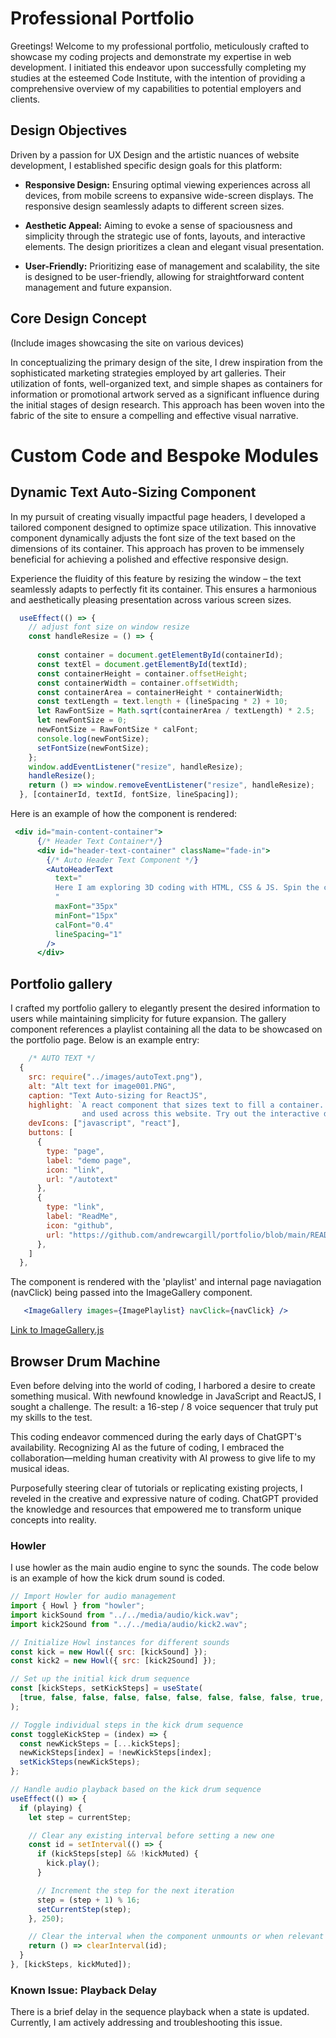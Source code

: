 # Professional Portfolio<a id="home"></a>

Greetings! Welcome to my professional portfolio, meticulously crafted to showcase my coding projects and demonstrate my expertise in web development. I initiated this endeavor upon successfully completing my studies at the esteemed Code Institute, with the intention of providing a comprehensive overview of my capabilities to potential employers and clients.

## Design Objectives

Driven by a passion for UX Design and the artistic nuances of website development, I established specific design goals for this platform:

- **Responsive Design:** Ensuring optimal viewing experiences across all devices, from mobile screens to expansive wide-screen displays. The responsive design seamlessly adapts to different screen sizes.

- **Aesthetic Appeal:** Aiming to evoke a sense of spaciousness and simplicity through the strategic use of fonts, layouts, and interactive elements. The design prioritizes a clean and elegant visual presentation.

- **User-Friendly:** Prioritizing ease of management and scalability, the site is designed to be user-friendly, allowing for straightforward content management and future expansion.

## Core Design Concept

(Include images showcasing the site on various devices)

In conceptualizing the primary design of the site, I drew inspiration from the sophisticated marketing strategies employed by art galleries. Their utilization of fonts, well-organized text, and simple shapes as containers for information or promotional artwork served as a significant influence during the initial stages of design research. This approach has been woven into the fabric of the site to ensure a compelling and effective visual narrative.


# Custom Code and Bespoke Modules
## Dynamic Text Auto-Sizing Component<a id="auto-sizing"></a>

In my pursuit of creating visually impactful page headers, I developed a tailored component designed to optimize space utilization. This innovative component dynamically adjusts the font size of the text based on the dimensions of its container. This approach has proven to be immensely beneficial for achieving a polished and effective responsive design.

Experience the fluidity of this feature by resizing the window – the text seamlessly adapts to perfectly fit its container. This ensures a harmonious and aesthetically pleasing presentation across various screen sizes.


```jsx
  useEffect(() => {
    // adjust font size on window resize
    const handleResize = () => {
      
      const container = document.getElementById(containerId);
      const textEl = document.getElementById(textId);
      const containerHeight = container.offsetHeight;
      const containerWidth = container.offsetWidth;
      const containerArea = containerHeight * containerWidth;
      const textLength = text.length + (lineSpacing * 2) + 10;
      let RawFontSize = Math.sqrt(containerArea / textLength) * 2.5;
      let newFontSize = 0;
      newFontSize = RawFontSize * calFont;
      console.log(newFontSize);
      setFontSize(newFontSize);
    };
    window.addEventListener("resize", handleResize);
    handleResize();
    return () => window.removeEventListener("resize", handleResize);
  }, [containerId, textId, fontSize, lineSpacing]);
```

Here is an example of how the component is rendered:

```jsx
 <div id="main-content-container">
      {/* Header Text Container*/}
      <div id="header-text-container" className="fade-in">
        {/* Auto Header Text Component */}
        <AutoHeaderText
          text="
          Here I am exploring 3D coding with HTML, CSS & JS. Spin the cube and display words.
          "
          maxFont="35px"
          minFont="15px"
          calFont="0.4"
          lineSpacing="1"
        />
      </div>
```

## Portfolio gallery <a id="portfolio"></a>
I crafted my portfolio gallery to elegantly present the desired information to users while maintaining simplicity for future expansion. The gallery component references a playlist containing all the data to be showcased on the portfolio page. Below is an example entry:

```jsx
    /* AUTO TEXT */
  {
    src: require("../images/autoText.png"),
    alt: "Alt text for image001.PNG",
    caption: "Text Auto-sizing for ReactJS",
    highlight: `A react component that sizes text to fill a container. Great for responsive design 
                and used across this website. Try out the interactive demo!`,
    devIcons: ["javascript", "react"],
    buttons: [
      {
        type: "page",
        label: "demo page",
        icon: "link",
        url: "/autotext"
      },
      {
        type: "link",
        label: "ReadMe",
        icon: "github",
        url: "https://github.com/andrewcargill/portfolio/blob/main/README.md#auto-sizing"
      },
    ]
  },

```

The component is rendered with the 'playlist' and internal page naviagation (navClick) being passed into the ImageGallery component.

```jsx
   <ImageGallery images={ImagePlaylist} navClick={navClick} />
```

[Link to ImageGallery.js](https://github.com/andrewcargill/portfolio/blob/main/moon/src/components/SubContent/ImageGallery.js)



## Browser Drum Machine  <a id="drum"></a>
Even before delving into the world of coding, I harbored a desire to create something musical. With newfound knowledge in JavaScript and ReactJS, I sought a challenge. The result: a 16-step / 8 voice sequencer that truly put my skills to the test.

This coding endeavor commenced during the early days of ChatGPT's availability. Recognizing AI as the future of coding, I embraced the collaboration—melding human creativity with AI prowess to give life to my musical ideas.

Purposefully steering clear of tutorials or replicating existing projects, I reveled in the creative and expressive nature of coding. ChatGPT provided the knowledge and resources that empowered me to transform unique concepts into reality. 

### Howler
I use howler as the main audio engine to sync the sounds. The code below is an example of how the kick drum sound is coded.
```jsx
// Import Howler for audio management
import { Howl } from "howler";
import kickSound from "../../media/audio/kick.wav";
import kick2Sound from "../../media/audio/kick2.wav";

// Initialize Howl instances for different sounds
const kick = new Howl({ src: [kickSound] });
const kick2 = new Howl({ src: [kick2Sound] });

// Set up the initial kick drum sequence
const [kickSteps, setKickSteps] = useState(
  [true, false, false, false, false, false, false, false, false, true, false, false, true, false, true, false]
);

// Toggle individual steps in the kick drum sequence
const toggleKickStep = (index) => {
  const newKickSteps = [...kickSteps];
  newKickSteps[index] = !newKickSteps[index];
  setKickSteps(newKickSteps);
};

// Handle audio playback based on the kick drum sequence
useEffect(() => {
  if (playing) {
    let step = currentStep;

    // Clear any existing interval before setting a new one
    const id = setInterval(() => {
      if (kickSteps[step] && !kickMuted) {
        kick.play();
      }

      // Increment the step for the next iteration
      step = (step + 1) % 16;
      setCurrentStep(step);
    }, 250);

    // Clear the interval when the component unmounts or when relevant state changes
    return () => clearInterval(id);
  }
}, [kickSteps, kickMuted]);
```
### Known Issue: Playback Delay

There is a brief delay in the sequence playback when a state is updated. Currently, I am actively addressing and troubleshooting this issue.



